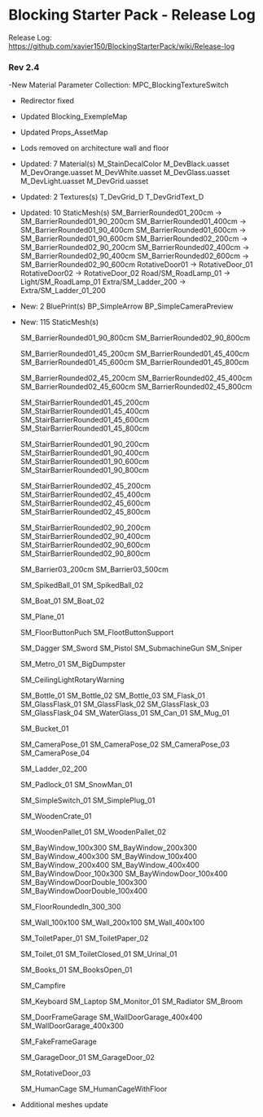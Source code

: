 # Blocking Starter Pack - Release Log
Release Log: https://github.com/xavier150/BlockingStarterPack/wiki/Release-log

### Rev 2.4

-New  Material Parameter Collection: MPC_BlockingTextureSwitch
- Redirector fixed
- Updated Blocking_ExempleMap
- Updated Props_AssetMap
- Lods removed on architecture wall and floor

- Updated: 7 Material(s)
	M_StainDecalColor
	M_DevBlack.uasset
	M_DevOrange.uasset
	M_DevWhite.uasset
	M_DevGlass.uasset
	M_DevLight.uasset
	M_DevGrid.uasset

- Updated: 2 Textures(s)
    T_DevGrid_D
    T_DevGridText_D

- Updated: 10 StaticMesh(s)
	SM_BarrierRounded01_200cm -> SM_BarrierRounded01_90_200cm
	SM_BarrierRounded01_400cm -> SM_BarrierRounded01_90_400cm
	SM_BarrierRounded01_600cm -> SM_BarrierRounded01_90_600cm
	SM_BarrierRounded02_200cm -> SM_BarrierRounded02_90_200cm
	SM_BarrierRounded02_400cm -> SM_BarrierRounded02_90_400cm
	SM_BarrierRounded02_600cm -> SM_BarrierRounded02_90_600cm
	RotativeDoor01 -> RotativeDoor_01
	RotativeDoor02 -> RotativeDoor_02
	Road/SM_RoadLamp_01 -> Light/SM_RoadLamp_01
	Extra/SM_Ladder_200 -> Extra/SM_Ladder_01_200
	
- New: 2 BluePrint(s)
	BP_SimpleArrow
	BP_SimpleCameraPreview
	
- New: 115 StaticMesh(s)

	SM_BarrierRounded01_90_800cm
	SM_BarrierRounded02_90_800cm
	
	SM_BarrierRounded01_45_200cm
	SM_BarrierRounded01_45_400cm
	SM_BarrierRounded01_45_600cm
	SM_BarrierRounded01_45_800cm
	
	SM_BarrierRounded02_45_200cm
	SM_BarrierRounded02_45_400cm
	SM_BarrierRounded02_45_600cm
	SM_BarrierRounded02_45_800cm
	
	SM_StairBarrierRounded01_45_200cm
	SM_StairBarrierRounded01_45_400cm
	SM_StairBarrierRounded01_45_600cm
	SM_StairBarrierRounded01_45_800cm
	
	SM_StairBarrierRounded01_90_200cm
	SM_StairBarrierRounded01_90_400cm
	SM_StairBarrierRounded01_90_600cm
	SM_StairBarrierRounded01_90_800cm
	
	SM_StairBarrierRounded02_45_200cm
	SM_StairBarrierRounded02_45_400cm
	SM_StairBarrierRounded02_45_600cm
	SM_StairBarrierRounded02_45_800cm
	
	SM_StairBarrierRounded02_90_200cm
	SM_StairBarrierRounded02_90_400cm
	SM_StairBarrierRounded02_90_600cm
	SM_StairBarrierRounded02_90_800cm
	
	SM_Barrier03_200cm
	SM_Barrier03_500cm
	
	SM_SpikedBall_01
	SM_SpikedBall_02
	
	SM_Boat_01
	SM_Boat_02
	
	SM_Plane_01
	
	SM_FloorButtonPuch
	SM_FlootButtonSupport
	
	SM_Dagger
	SM_Sword
	SM_Pistol
	SM_SubmachineGun
	SM_Sniper
	
	SM_Metro_01
	SM_BigDumpster
	
	SM_CeilingLightRotaryWarning
	
	SM_Bottle_01
	SM_Bottle_02
	SM_Bottle_03
	SM_Flask_01
	SM_GlassFlask_01
	SM_GlassFlask_02
	SM_GlassFlask_03
	SM_GlassFlask_04
	SM_WaterGlass_01
	SM_Can_01
	SM_Mug_01
	
	SM_Bucket_01
	
	SM_CameraPose_01
	SM_CameraPose_02
	SM_CameraPose_03
	SM_CameraPose_04
	
	SM_Ladder_02_200
	
	SM_Padlock_01
	SM_SnowMan_01
	
	SM_SimpleSwitch_01
	SM_SimplePlug_01
	
	SM_WoodenCrate_01
	
	SM_WoodenPallet_01
	SM_WoodenPallet_02
	
	SM_BayWindow_100x300
	SM_BayWindow_200x300
	SM_BayWindow_400x300
	SM_BayWindow_100x400
	SM_BayWindow_200x400
	SM_BayWindow_400x400
	SM_BayWindowDoor_100x300
	SM_BayWindowDoor_100x400
	SM_BayWindowDoorDouble_100x300
	SM_BayWindowDoorDouble_100x400
	
	SM_FloorRoundedIn_300_300
	
	SM_Wall_100x100
	SM_Wall_200x100
	SM_Wall_400x100
	
	SM_ToiletPaper_01
	SM_ToiletPaper_02
	
	SM_Toilet_01
	SM_ToiletClosed_01
	SM_Urinal_01
	
	SM_Books_01
	SM_BooksOpen_01
	
	SM_Campfire
	
	SM_Keyboard
	SM_Laptop
	SM_Monitor_01
	SM_Radiator
	SM_Broom
	
	SM_DoorFrameGarage
	SM_WallDoorGarage_400x400
	SM_WallDoorGarage_400x300
	
	SM_FakeFrameGarage
	
	SM_GarageDoor_01
	SM_GarageDoor_02
	
	SM_RotativeDoor_03
	
	SM_HumanCage
	SM_HumanCageWithFloor
	
- Additional meshes update
